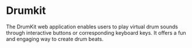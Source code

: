 # Drumkit
The DrumKit web application enables users to play virtual drum sounds through interactive buttons or corresponding keyboard keys. It offers a fun and engaging way to create drum beats.
